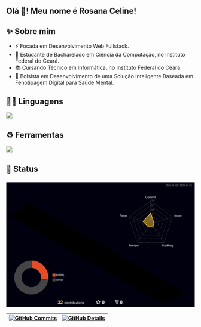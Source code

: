 <h2 align="left">Olá 👋! Meu nome é Rosana Celine!</h2>

###

<h2 align="left">✨ Sobre mim</h2>

<ul>
  <li>⚡ Focada em Desenvolvimento Web Fullstack.</li>
  <li>📖 Estudante de Bacharelado em Ciência da Computação, no Instituto Federal do Ceará.</li>
  <li>📚 Cursando Técnico em Informática, no Instituto Federal do Ceará.</li>
  <li>🧠 Bolsista em Desenvolvimento de uma Solução Inteligente Baseada em Fenotipagem Digital para Saúde Mental.</li>
</ul>

###

<h2 align="left">👨‍💻 Linguagens</h2>

<div align="left" >
    <a href="https://skillicons.dev"   >
      <img src="https://skillicons.dev/icons?i=css,html,javascript,java,python,c" />
    </a>
    <br />
</div>

###

<h2>⚙️ Ferramentas</h2>

<div align="left" >
    <a href="https://skillicons.dev"   >
      <img src="https://skillicons.dev/icons?i=git,github,vscode,eclipse" />
    </a>
    <br />
</div>

###

<h2 align="left">🎉 Status</h2>

###

  ![Status](./profile-3d-contrib/profile-night-rainbow.svg)
  

  
 | [![GitHub Commits](http://github-profile-summary-cards.vercel.app/api/cards/productive-time?username=RosanaCeline&theme=radical&utcOffset=-3)](https://github.com/vn7n24fzkq/github-profile-summary-cards) | [![GitHub Details](http://github-profile-summary-cards.vercel.app/api/cards/profile-details?username=RosanaCeline&theme=radical)](https://github.com/vn7n24fzkq/github-profile-summary-cards) |  
 | ----------- | ----------- |

